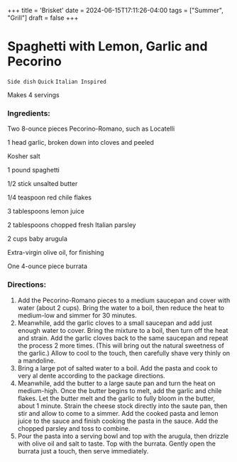 +++
title = 'Brisket'
date = 2024-06-15T17:11:26-04:00
tags = ["Summer", "Grill"]
draft = false
+++
# Spaghetti with Lemon, Garlic and Pecorino

`Side dish` `Quick` `Italian Inspired`

Makes 4 servings

### **Ingredients:**

Two 8-ounce pieces Pecorino-Romano, such as Locatelli

1 head garlic, broken down into cloves and peeled 

Kosher salt 

1 pound spaghetti 

1/2 stick unsalted butter 

1/4 teaspoon red chile flakes 

3 tablespoons lemon juice 

2 tablespoons chopped fresh Italian parsley 

2 cups baby arugula 

Extra-virgin olive oil, for finishing 

One 4-ounce piece burrata 

### **Directions:**

1. Add the Pecorino-Romano pieces to a medium saucepan and cover with water (about 2 cups). Bring the water to a boil, then reduce the heat to medium-low and simmer for 30 minutes.
2. Meanwhile, add the garlic cloves to a small saucepan and add just enough water to cover. Bring the mixture to a boil, then turn off the heat and strain. Add the garlic cloves back to the same saucepan and repeat the process 2 more times. (This will bring out the natural sweetness of the garlic.) Allow to cool to the touch, then carefully shave very thinly on a mandoline.
3. Bring a large pot of salted water to a boil. Add the pasta and cook to very al dente according to the package directions.
4. Meanwhile, add the butter to a large saute pan and turn the heat on medium-high. Once the butter begins to melt, add the garlic and chile flakes. Let the butter melt and the garlic to fully bloom in the butter, about 1 minute. Strain the cheese stock directly into the saute pan, then stir and allow to come to a simmer. Add the cooked pasta and lemon juice to the sauce and finish cooking the pasta in the sauce. Add the chopped parsley and toss to combine.
5. Pour the pasta into a serving bowl and top with the arugula, then drizzle with olive oil and salt to taste. Top with the burrata. Gently open the burrata just a touch, then serve immediately.
